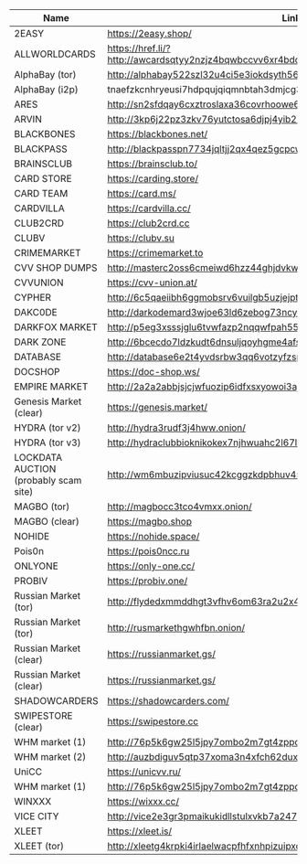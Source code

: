 |Name|Link|
| ------ | ------ |
|2EASY| https://2easy.shop/|
|ALLWORLDCARDS| https://href.li/?http://awcardsqtyy2nzjz4bqwbccvv6xr4bdcwcgfyewd7gsx5mhh63c2lsad.onion|
|AlphaBay (tor)| http://alphabay522szl32u4ci5e3iokdsyth56ei7rwngr2wm7i5jo54j2eid.onion|
|AlphaBay (i2p)| tnaefzkcnhryeusi7hdpqujqiqmnbtah3dmjcg3gvezohunjuxbq.b32.i2p|
|ARES| http://sn2sfdqay6cxztroslaxa36covrhoowe6a5xug6wlm6ek7nmeiujgvad.onion/|
|ARVIN| http://3kp6j22pz3zkv76yutctosa6djpj4yib2icvdqxucdaxxedumhqicpad.onion|
|BLACKBONES| https://blackbones.net/|
|BLACKPASS| http://blackpasspn7734jqltjj2qx4qez5gcpcwujuugymky3lzcmmcfpzbyd.onion/|
|BRAINSCLUB| https://brainsclub.to/|
|CARD STORE| https://carding.store/|
|CARD TEAM| https://card.ms/|
|CARDVILLA| https://cardvilla.cc/|
|CLUB2CRD|https://club2crd.cc|
|CLUBV |https://clubv.su|
|CRIMEMARKET|https://crimemarket.to|
|CVV SHOP DUMPS|http://masterc2oss6cmeiwd6hzz44ghjdvkw2og6zv5iczcrssrbkrbuhn3qd.onion/login|
|CVVUNION|https://cvv-union.at/|
|CYPHER| http://6c5qaeiibh6ggmobsrv6vuilgb5uzjejpt2n3inoz2kv2sgzocymdvyd.onion/|
|DAKC0DE| http://darkodemard3wjoe63ld6zebog73ncy77zb2iwjtdjam4xwvpjmjitid.onion/|
|DARKFOX MARKET| http://p5eg3xsssjglu6tvwfazp2nqqwfpah55wr3ljil2bezp5shix5ruqsqd.onion/|
|DARK ZONE| http://6bcecdo7ldzkudt6dnsuljqoyhgme4afsnytarre5nucjhgzmrn4txad.onion|
|DATABASE| http://database6e2t4yvdsrbw3qq6votzyfzspaso7sjga2tchx6tov23nsid.onion/|
|DOCSHOP| https://doc-shop.ws/|
|EMPIRE MARKET| http://2a2a2abbjsjcjwfuozip6idfxsxyowoi3ajqyehqzfqyxezhacur7oyd.onion/|
|Genesis Market (clear)| https://genesis.market/|
|HYDRA (tor v2)| http://hydra3rudf3j4hww.onion/|
|HYDRA (tor v3)| http://hydraclubbioknikokex7njhwuahc2l67lfiz7z36md2jvopda7nchid.onion/|
|LOCKDATA AUCTION (probably scam site)| http://wm6mbuzipviusuc42kcggzkdpbhuv45sn7olyamy6mcqqked3waslbqd.onion/|
|MAGBO (tor)| http://magbocc3tco4vmxx.onion/|
|MAGBO (clear)| https://magbo.shop|
|NOHIDE| https://nohide.space/|
|Pois0n| https://pois0ncc.ru|
|ONLYONE| https://only-one.cc/|
|PROBIV|https://probiv.one/|
|Russian Market (tor)| http://flydedxmmddhgt3vfhv6om63ra2u2x4jxginulhxb6nzcnj3wwgavwyd.onion|
|Russian Market (tor)| http://rusmarkethgwhfbn.onion/|
|Russian Market (clear)| https://russianmarket.gs/|
|Russian Market (clear)| https://russianmarket.gs/|
|SHADOWCARDERS| https://shadowcarders.com/|
|SWIPESTORE (clear)| https://swipestore.cc|
|WHM market (1)| http://76p5k6gw25l5jpy7ombo2m7gt4zppowbz47sizvlzkigvnyhhc26znyd.onion|
|WHM market (2)| http://auzbdiguv5qtp37xoma3n4xfch62duxtdiu4cfrrwbxgckipd4aktxid.onion/|
|UniCC| https://unicvv.ru/|
|WHM market (1)| http://76p5k6gw25l5jpy7ombo2m7gt4zppowbz47sizvlzkigvnyhhc26znyd.onion|
|WINXXX| https://wixxx.cc/|
|VICE CITY| http://vice2e3gr3pmaikukidllstulxvkb7a247gkguihzvyk3gqwdpolqead.onion/|
|XLEET| https://xleet.is/|
|XLEET (tor)| http://xleetg4krpki4irlaelwacpfhfxnhpizuipxc7f3aztu7265fqvinfad.onion
